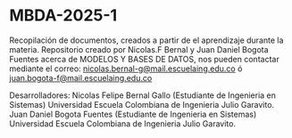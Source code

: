 # MBDA-2025-1

Recopilación de documentos, creados a partir de el aprendizaje durante la materia.
Repositorio creado por Nicolas.F Bernal y Juan Daniel Bogota Fuentes acerca de MODELOS Y BASES DE DATOS, nos pueden contactar mediante el correo: nicolas.bernal-g@mail.escuelaing.edu.co ó juan.bogota-f@mail.escuelaing.edu.co

Desarrolladores: Nicolas Felipe Bernal Gallo (Estudiante de Ingenieria en Sistemas) Universidad Escuela Colombiana de Ingenieria Julio Garavito.
Juan Daniel Bogota Fuentes (Estudiante de Ingenieria en Sistemas) Universidad Escuela Colombiana de Ingenieria Julio Garavito.
